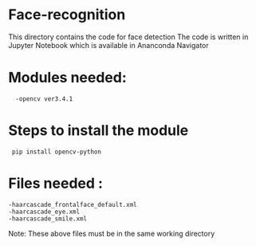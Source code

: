 # Face-recognition  
This directory contains the code for face detection
The code is written in Jupyter Notebook which is available in Ananconda Navigator 
# Modules needed:
      -opencv ver3.4.1  
# Steps to install the module

     pip install opencv-python 
# Files needed :    
    -haarcascade_frontalface_default.xml
    -haarcascade_eye.xml 
    -haarcascade_smile.xml  
 Note: These above files must be in the same working directory    
 
 
 
 
